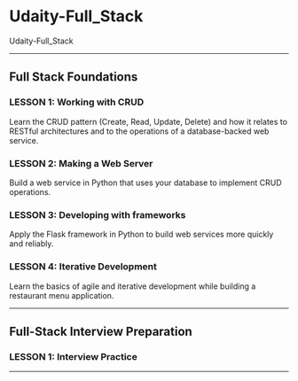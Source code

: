 # Udaity-Full_Stack
Udaity-Full_Stack




-------

## Full Stack Foundations


### LESSON 1: Working with CRUD
Learn the CRUD pattern (Create, Read, Update, Delete) and how it relates to RESTful architectures and to the operations of a database-backed web service.


### LESSON 2: Making a Web Server
Build a web service in Python that uses your database to implement CRUD operations.


### LESSON 3: Developing with frameworks
Apply the Flask framework in Python to build web services more quickly and reliably.


### LESSON 4: Iterative Development
Learn the basics of agile and iterative development while building a restaurant menu application.




-------


## Full-Stack Interview Preparation


### LESSON 1: Interview Practice




-------


